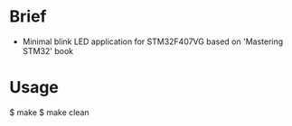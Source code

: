 # Brief
- Minimal blink LED application for STM32F407VG based on 'Mastering STM32' book
# Usage
$ make
$ make clean

